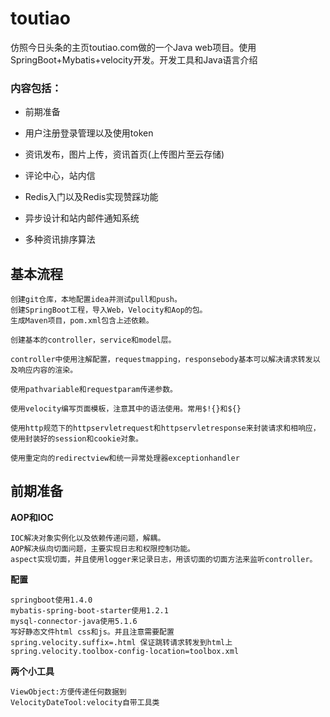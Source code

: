 # toutiao
仿照今日头条的主页toutiao.com做的一个Java web项目。使用SpringBoot+Mybatis+velocity开发。开发工具和Java语言介绍

### 内容包括：

- 前期准备

- 用户注册登录管理以及使用token

- 资讯发布，图片上传，资讯首页(上传图片至云存储)

- 评论中心，站内信

- Redis入门以及Redis实现赞踩功能

- 异步设计和站内邮件通知系统

- 多种资讯排序算法


## 基本流程

```
创建git仓库，本地配置idea并测试pull和push。
创建SpringBoot工程，导入Web，Velocity和Aop的包。
生成Maven项目，pom.xml包含上述依赖。
```    

```
创建基本的controller，service和model层。
    
controller中使用注解配置，requestmapping，responsebody基本可以解决请求转发以及响应内容的渲染。
    
使用pathvariable和requestparam传递参数。
    
使用velocity编写页面模板，注意其中的语法使用。常用$!{}和${}
    
使用http规范下的httpservletrequest和httpservletresponse来封装请求和相响应，使用封装好的session和cookie对象。
    
使用重定向的redirectview和统一异常处理器exceptionhandler
```    

## 前期准备

**AOP和IOC**
```
IOC解决对象实例化以及依赖传递问题，解耦。
AOP解决纵向切面问题，主要实现日志和权限控制功能。
aspect实现切面，并且使用logger来记录日志，用该切面的切面方法来监听controller。
```
**配置**
```
springboot使用1.4.0
mybatis-spring-boot-starter使用1.2.1
mysql-connector-java使用5.1.6
写好静态文件html css和js。并且注意需要配置
spring.velocity.suffix=.html 保证跳转请求转发到html上
spring.velocity.toolbox-config-location=toolbox.xml
```
    
**两个小工具**
```
ViewObject:方便传递任何数据到
VelocityDateTool:velocity自带工具类
```

    
